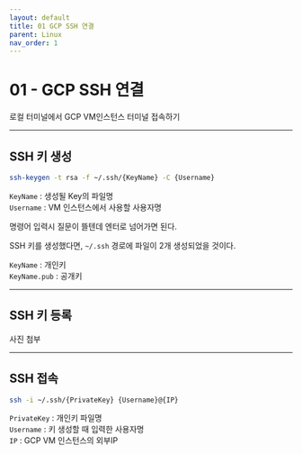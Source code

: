 ```yaml
---
layout: default
title: 01 GCP SSH 연결
parent: Linux
nav_order: 1
---
```


# 01 - GCP SSH 연결
로컬 터미널에서 GCP VM인스턴스 터미널 접속하기
<hr>

## SSH 키 생성
```bash
ssh-keygen -t rsa -f ~/.ssh/{KeyName} -C {Username}
```

`KeyName` : 생성될 Key의 파일명  
`Username` : VM 인스턴스에서 사용할 사용자명

명령어 입력시 질문이 뜰텐데 엔터로 넘어가면 된다.

SSH 키를 생성했다면, `~/.ssh` 경로에 파일이 2개 생성되었을 것이다.

`KeyName` : 개인키  
`KeyName.pub` : 공개키
<hr>

## SSH 키 등록
사진 첨부
<hr>

## SSH 접속
```bash
ssh -i ~/.ssh/{PrivateKey} {Username}@{IP}
```

`PrivateKey` : 개인키 파일명  
`Username` : 키 생성할 때 입력한 사용자명  
`IP` : GCP VM 인스턴스의 외부IP

